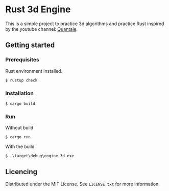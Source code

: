 # Rust 3d Engine

This is a simple project to practice 3d algorithms and practice Rust inspired by the youtube channel: [Quantale](https://www.youtube.com/watch?v=UkPTyojw7IA).

## Getting started

### Prerequisites

Rust environment installed.

```shell
$ rustup check
```

### Installation

```shell
$ cargo build
```

### Run

Without build

```shell
$ cargo run
```

With the build

```shell
$ .\target\debug\engine_3d.exe
```

## Licencing

Distributed under the MIT License. See `LICENSE.txt` for more information.
